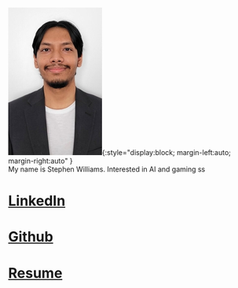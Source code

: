  
<br /> ![screenshot](mes.jpg){:style="display:block; margin-left:auto; margin-right:auto" } <br />
 My name is Stephen Williams. Interested in AI and gaming ss
# [LinkedIn](https://www.linkedin.com/in/stephen-williams-7843271a3/)
# [Github](https://github.com/Svalentinow)
# [Resume](https://github.com/Svalentinow/svalentinow.github.io/blob/database/Stephen%20Williams_Resume_2023-1.pdf)

